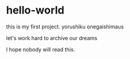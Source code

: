 # hello-world
this is my first project. yorushiku onegaishimaus

let's work hard to archive our dreams

I hope nobody will read this.
